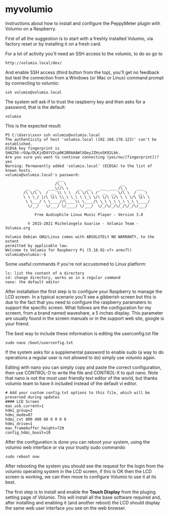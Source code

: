 # myvolumio

Instructions about how to install and configure the PeppyMeter plugin with Volumio on a Raspberry.

First of all the suggestion is to start with a freshly installed Volumio, via factory reset or by installing it on a fresh card.

For a lot of activity you'll need an SSH access to the volumio, to do so go to
```
http://volumio.local/dev/
```
And enable SSH access (third button from the top), you'll get no feedback but test the connection from a Windows (or Mac or Linux) command prompt by connecting to volumio:
```
ssh volumio@volumio.local
```
The system will ask if to trust the raspberry key and then asks for a password, that is the default:
```
volumio
```

This is the expected result:
```
PS C:\Users\xxx> ssh volumio@volumio.local
The authenticity of host 'volumio.local (192.168.178.123)' can't be established.
ECDSA key fingerprint is SHA256:rGUp/DLKjdD4tV2cp0K2BRAAAWlXQeyJZHsoSK92Lbk.
Are you sure you want to continue connecting (yes/no/[fingerprint])? yes
Warning: Permanently added 'volumio.local' (ECDSA) to the list of known hosts.
volumio@volumio.local's password:
                       ___
                      /\_ \                        __
         __  __    ___\//\ \    __  __    ___ ___ /\_\    ___
        /\ \/\ \  / __`\\ \ \  /\ \/\ \ /' __` __`\/\ \  / __`\
        \ \ \_/ |/\ \L\ \\_\ \_\ \ \_\ \/\ \/\ \/\ \ \ \/\ \L\ \
         \ \___/ \ \____//\____\\ \____/\ \_\ \_\ \_\ \_\ \____/
          \/__/   \/___/ \/____/ \/___/  \/_/\/_/\/_/\/_/\/___/

             Free Audiophile Linux Music Player - Version 3.0

          © 2015-2021 Michelangelo Guarise - Volumio Team - Volumio.org

Volumio Debian GNU/Linux comes with ABSOLUTELY NO WARRANTY, to the extent
permitted by applicable law.
Welcome to Volumio for Raspberry Pi (5.10.92-v7+ armv7l)
volumio@volumio:~$
```

Some useful commands if you're not accustomed to Linux platform:

```
ls: list the content of a directory
cd: change directory, works as in a regular command
nano: the default editor
```

After installation the first step is to configure your Raspberry to manage the LCD screen. In a typical scenario you'll see a gibberish screen but this is due to the fact that you need to configure the raspberry paramaters to support the specific screen. What follows are the configuration for my screem, from a brand named waveshare, a 5 inches display. This parameter are usually found in the screen manuals or in the support web site, google is your friend.

The best way to include these information is editing the userconfig.txt file

```
sudo nano /boot/userconfig.txt
```
If the system asks for a supplemental password to enable sudo (a way to do operations a regular user is not allowed to do) simply use volumio again.

Editing with nano you can simply copy and paste the correct configuration, then use CONTROL-O to write the file and CONTROL-X to quit nano. Note that nano is not the most user friendly text editor of the world, but thanks volumio team to have it included instead of the default vi editor.

```
# Add your custom config.txt options to this file, which will be preserved during updates
#### LCD Screen
max_usb_current=1
hdmi_group=2
hdmi_mode=87
hdmi_cvt 800 480 60 6 0 0 0
hdmi_drive=1
max_framebuffer_height=720
config_hdmi_boost=10
```
After the configuration is done you can reboot your system, using the volumio web interface or via your trustly sudo commando
```
sudo reboot now
```
After rebooting the system you should see the request for the login from the volumio operating system in the LCD screen, if this is OK then the LCD screen is working, we can then move to configure Volumio to use it at its best.

The first step is to install and enable the **Touch Display** from the pluging setting page of Volumio. This will install all the base software required and, after installing and enabling it (and another reboot) the LCD should display the same web user interface you see on the web browser.

